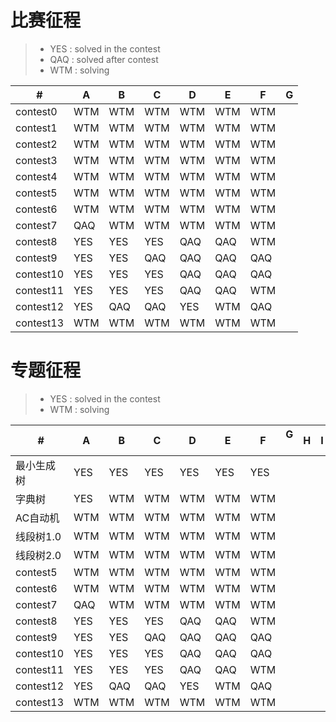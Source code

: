 # 比赛征程
> * YES : solved in the contest
> * QAQ : solved after contest
> * WTM : solving


  \# |  A  |  B  |  C  |  D  |  E  |  F  |  G  
---|---|---|---|---|---|---|---
|contest0|WTM|WTM|WTM|WTM|WTM|WTM|
|contest1|WTM|WTM|WTM|WTM|WTM|WTM|
|contest2|WTM|WTM|WTM|WTM|WTM|WTM|
|contest3|WTM|WTM|WTM|WTM|WTM|WTM|
|contest4|WTM|WTM|WTM|WTM|WTM|WTM|
|contest5|WTM|WTM|WTM|WTM|WTM|WTM|
|contest6|WTM|WTM|WTM|WTM|WTM|WTM|
|contest7|QAQ|WTM|WTM|WTM|WTM|WTM|
|contest8|YES|YES|YES|QAQ|QAQ|WTM|
|contest9|YES|YES|QAQ|QAQ|QAQ|QAQ|
|contest10|YES|YES|YES|QAQ|QAQ|QAQ|
|contest11|YES|YES|YES|QAQ|QAQ|WTM|
|contest12|YES|QAQ|QAQ|YES|WTM|QAQ|
|contest13|WTM|WTM|WTM|WTM|WTM|WTM|

# 专题征程
> * YES : solved in the contest
> * WTM : solving


  \# |  A  |  B  |  C  |  D  |  E  |  F  |  G  |  H  |  I  |  J  |  K  |  L  |  M  |  N  |  O  |  P  |  Q  |  R  |  S  |  T  |
---|---|---|---|---|---|---|---|---|---|---|---|---|---|---|---|---|---|---|---|---
|最小生成树|YES|YES|YES|YES|YES|YES|
|字典树   |YES|WTM|WTM|WTM|WTM|WTM|
|AC自动机 |WTM|WTM|WTM|WTM|WTM|WTM|
|线段树1.0|WTM|WTM|WTM|WTM|WTM|WTM|
|线段树2.0|WTM|WTM|WTM|WTM|WTM|WTM|
|contest5|WTM|WTM|WTM|WTM|WTM|WTM|
|contest6|WTM|WTM|WTM|WTM|WTM|WTM|
|contest7|QAQ|WTM|WTM|WTM|WTM|WTM|
|contest8|YES|YES|YES|QAQ|QAQ|WTM|
|contest9|YES|YES|QAQ|QAQ|QAQ|QAQ|
|contest10|YES|YES|YES|QAQ|QAQ|QAQ|
|contest11|YES|YES|YES|QAQ|QAQ|WTM|
|contest12|YES|QAQ|QAQ|YES|WTM|QAQ|
|contest13|WTM|WTM|WTM|WTM|WTM|WTM|

